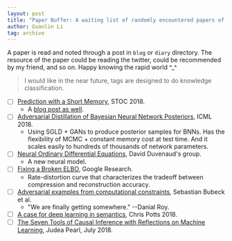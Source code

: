 ```yaml
---
layout: post
title: "Paper Buffer: A waiting list of randomly encountered papers of any interesting topics"
author: Guanlin Li
tag: archive
---
```


A paper is read and noted through a post in `blog` or `diary` directory. 
The resource of the paper could be reading the twitter, could be recommended by my friend, and so on. 
Happy knowing the rapid world ^_^

> I would like in the near future, tags are designed to do knowledge classification. 

- [ ] [Prediction with a Short Memory](https://theory.stanford.edu/~valiant/papers/Pred_Mem.pdf), STOC 2018. 
  - A [blog post as well](https://theorydish.blog/2017/11/29/prediction-with-a-short-memory/). 
- [ ] [Adversarial Distillation of Bayesian Neural Network Posteriors](https://arxiv.org/pdf/1806.10317.pdf), ICML 2018. 
  - Using SGLD + GANs to produce posterior samples for BNNs. Has the flexibility of MCMC + constant memory cost at test time. And it scales easily to hundreds of thousands of network parameters. 
- [ ] [Neural Ordinary Differential Equations](https://arxiv.org/abs/1806.07366), David Duvenaud's group. 
  - A new neural model. 
- [ ] [Fixing a Broken ELBO](https://arxiv.org/abs/1711.00464), Google Research. 
  - Rate-distortion curve that characterizes the tradeoff between compression and reconstruction accuracy. 
- [ ] [Adversarial examples from computational constraints](https://arxiv.org/pdf/1805.10204.pdf), Sebastian Bubeck et al. 
  - "We are finally getting somewhere." --Danial Roy. 
- [ ] [A case for deep learning in semantics](http://web.stanford.edu/~cgpotts/temp/pater-commentary-by-potts.pdf), Chris Potts 2018. 
- [ ] [The Seven Tools of Causal Inference with Reflections on Machine Learning](http://ftp.cs.ucla.edu/pub/stat_ser/r481.pdf), Judea Pearl, July 2018. 
